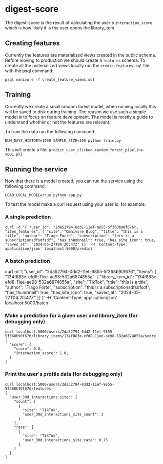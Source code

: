 # digest-score

The digest-score is the result of calculating the user's `interaction_score` which is how likely it is the user opens the library_item.

## Creating features

Currently the features are materialized views created in the public schema. Before moving to production we should create a `features` schema. To create all the materialized views locally run the `create-features.sql` file with the psql command:

`psql omnivore -f create_feature_views.sql`

## Training

Currently we create a small random forest model, when running locally this will be saved to disk during training. The reason we use such a simple model is to focus on feature development. The model is mostly a guide to understand whether or not the features are relevant.

To train the data run the following command:

`NUM_DAYS_HISTORY=1000 SAMPLE_SIZE=100 python train.py`

This will create a file: `predict_user_clicked_random_forest_pipeline-v001.pkl`

## Running the service

Now that there is a model created, you can run the service using the following command:

`LOAD_LOCAL_MODEL=true python app.py`

To test the model make a curl request using your user id, for example:

### A single prediction

```
curl -d '{ "user_id": "2da52794-0dd2-11ef-9855-5f368b90f676", "item_features": { "site": "Omnivore Blog", "title": "this is a title", "author": "Tiago Forte", "subscription": "this is a subscriptionsdfsdfsdf", "has_thumbnail": true, "has_site_icon": true, "saved_at": "2024-05-27T04:20:47Z" }}' -H 'Content-Type: application/json' localhost:5000/predict
```

### A batch prediction

curl -d '{ "user_id": "2da52794-0dd2-11ef-9855-5f368b90f676", "items": { "134f883e-efd8-11ee-ae98-532a6874855a": { "library_item_id": "134f883e-efd8-11ee-ae98-532a6874855a", "site": "TikTok", "title": "this is a title", "author": "Tiago Forte", "subscription": "this is a subscriptionsdfsdfsdf", "has_thumbnail": true, "has_site_icon": true, "saved_at": "2024-05-27T04:20:47Z" }} }' -H 'Content-Type: application/json' localhost:5000/batch

### Make a prediction for a given user and library_item (for debugging only)

```
curl localhost:5000/users/2da52794-0dd2-11ef-9855-5f368b90f676/library_items/134f883e-efd8-11ee-ae98-532a6874855a/score
{
  "score": {
    "score": 0.8,
    "interaction_score": 1.0,
  }
}
```

### Print the user's profile data (for debugging only)

```
curl localhost:5000/users/2da52794-0dd2-11ef-9855-5f368b90f676/features
{
  "user_30d_interactions_site": {
    "count": [
      {
        "site": "TikTok",
        "user_30d_interactions_site_count": 3
      }
    ],
    "rate": [
      {
        "site": "TikTok",
        "user_30d_interactions_site_rate": 0.75
      }
    ]
  }
}
```
